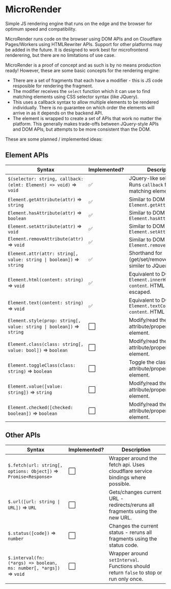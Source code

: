 # MicroRender

Simple JS rendering engine that runs on the edge and the browser for optimum speed and compatibility.

MicroRender runs code on the browser using DOM APIs and on Cloudflare Pages/Workers using HTMLRewriter APIs.
Support for other platforms may be added in the future. It is designed to work best for microfrontend
renderering, but there are no limitations of use case.

MicroRender is a proof of concept and as such is by no means production ready! However, these are some basic
concepts for the rendering engine:

- There are a set of fragments that each have a modifier - this is JS code resposible for rendering the
  fragment. 
- The modifier receives the `select` function which it can use to find matching elements using CSS selector
  syntax (like JQuery).
- This uses a callback syntax to allow multiple elements to be rendered individually. There is no guarantee
  on which order the elements will arrive in as it depends on the backend API.
- The element is wrapped to create a set of APIs that work no matter the platform. This generally makes
  trade-offs between JQuery-style APIs and DOM APIs, but attempts to be more consistent than the DOM.

These are some planned / implemented ideas:

## Element APIs

| Syntax                                                     | Implemented? | Description                                                                               |
|------------------------------------------------------------|--------------|-------------------------------------------------------------------------------------------|
| `$(selector: string, callback: (elmt: Element) => void)` => `void`    | ✅ | JQuery-like selector API. Runs `callback` for each matching element.                     |
| `Element.getAttribute(attr)` => `string`                              | ✅ | Similar to DOM `Element.getAttribute()`                                                  |
| `Element.hasAttribute(attr)` => `boolean`                             | ✅ | Similar to DOM `Element.hasAttribute()`                                                  |
| `Element.setAttribute(attr)` => `void`                                | ✅ | Similar to DOM `Element.setAttribute()`                                                  |
| `Element.removeAttribute(attr)` => `void`                             | ✅ | Similar to DOM `Element.removeAttribute()`                                               |
| `Element.attr(attr: string[, value: string \| boolean])` => `string`  | ✅ | Shorthand for (get/set/remove)Attribute; similer to JQuery `.attr()`.                    |
| `Element.html(content: string)` => `void`                             | ✅ | Equivalent to DOM `Element.innerHTML = content`. HTML is not escaped.                    |
| `Element.text(content: string)` => `void`                             | ✅ | Equivalent to DOM `Element.textContent = content`. HTML is escaped.                      |
| `Element.style(prop: string[, value: string \| boolean])` => `string` | ⬜ | Modify/read the style attribute/property of an element.                                  |
| `Element.class(class: string[, value: bool])` => `boolean`            | ⬜ | Modify/read the class attribute/property of an element.                                  |
| `Element.toggleClass(class: string)` => `boolean`                     | ⬜ | Toggle the class attribute/property of an element.                                       |
| `Element.value([value: string])` => `string`                          | ⬜ | Modify/read the value attribute/property of an element.                                  |
| `Element.checked([checked: boolean])` => `boolean`                    | ⬜ | Modify/read the checked attribute/property of an element.                                |

## Other APIs

| Syntax                                                     | Implemented? | Description                                                                               |
|------------------------------------------------------------|--------------|-------------------------------------------------------------------------------------------|
| `$.fetch(url: string[, options: Object])` => `Promise<Response>`      | ⬜ | Wrapper around the fetch api. Uses cloudflare service bindings where possible.            |
| `$.url([url: string \| URL])` => `URL`                                | ⬜ | Gets/changes current URL - redirects/reruns all fragments using the new URL.              |
| `$.status([code])` => `number`                                        | ⬜ | Changes the current status - reruns all fragments using the status code.                  |
| `$.interval(fn: (*args) => boolean, ms: number[, *args])` => `void`   | ⬜ | Wrapper around `setInterval`. Functions should return `false` to stop or run only once.   |